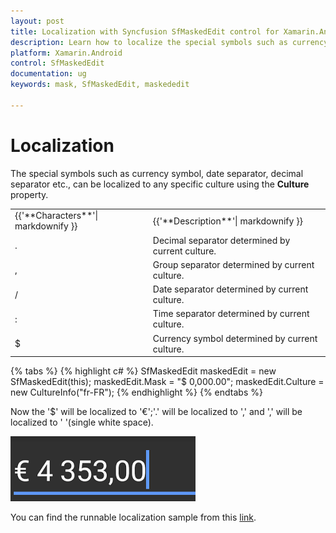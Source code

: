 ```yaml
---
layout: post
title: Localization with Syncfusion SfMaskedEdit control for Xamarin.Android platform
description: Learn how to localize the special symbols such as currency symbol, date separator, decimal separator etc., in SfMaskedEdit control for Xamarin.Forms platform
platform: Xamarin.Android
control: SfMaskedEdit
documentation: ug 
keywords: mask, SfMaskedEdit, maskededit

---
```




# Localization

The special symbols such as currency symbol, date separator, decimal separator etc., can be localized to any specific culture using the **Culture** property.

<table>
<tr>
<td>
{{'**Characters**'| markdownify }}
</td>
<td>
{{'**Description**'| markdownify }}
</td>
</tr>
<tr>
<td>
.
</td>
<td>
Decimal separator determined by current culture.
</td>
</tr>
<tr>
<td>
,
</td>
<td>
Group separator determined by current culture.
</td>
</tr>
<tr>
<td>
/
</td>
<td>
Date separator determined by current culture.
</td>
</tr>
<tr>
<td>
:
</td>
<td>
Time separator determined by current culture.
</td>
</tr>
<tr>
<td>
$
</td>
<td>
Currency symbol determined by current culture.
</td>
</tr>
</table>

{% tabs %}
{% highlight c# %}
SfMaskedEdit maskedEdit = new SfMaskedEdit(this);
maskedEdit.Mask = "$ 0,000.00";
maskedEdit.Culture = new CultureInfo("fr-FR");
{% endhighlight %}
{% endtabs %}

Now the '$' will be localized to '€';'.' will be localized to ',' and ',' will be localized to ' '(single white space).

![](SfMaskedEditImages/Localization.png)

You can find the runnable localization sample from this [link](http://files2.syncfusion.com/Xamarin.Android/Samples/MaskedEdit_Localization.zip).
